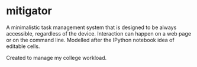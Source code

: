 mitigator
=========

A minimalistic task management system that is designed to be always accessible, regardless of the device. Interaction can happen on a web page or on the command line. Modelled after the IPython notebook idea of editable cells.

Created to manage my college workload.
